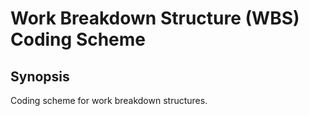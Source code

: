 # Work Breakdown Structure (WBS) Coding Scheme

## Synopsis

Coding scheme for work breakdown structures.
